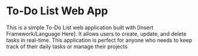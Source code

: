 # To-Do List Web App
This is a simple To-Do List web application built with [Insert Framework/Language Here]. It allows users to create, update, and delete tasks in real-time. This application is perfect for anyone who needs to keep track of their daily tasks or manage their projects
